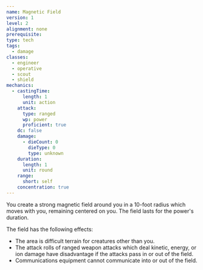 ```yaml
---
name: Magnetic Field
version: 1
level: 2
alignment: none
prerequisite: 
type: tech
tags:
  - damage
classes:
  - engineer
  - operative
  - scout
  - shield
mechanics:
  - castingTime:
      length: 1
      unit: action
    attack:
      type: ranged
      wp: power
      proficient: true
    dc: false
    damage:
      - dieCount: 0
        dieType: 0
        type: unknown
    duration:
      length: 1
      unit: round
    range:
      short: self
    concentration: true
---
```

You create a strong magnetic field around you in a 10-foot radius which moves with you, remaining centered on you. The field lasts for the power's duration.

The field has the following effects:
- The area is difficult terrain for creatures other than you.
- The attack rolls of ranged weapon attacks which deal kinetic, energy, or ion damage have disadvantage if the attacks pass in or out of the field.
- Communications equipment cannot communicate into or out of the field.
    